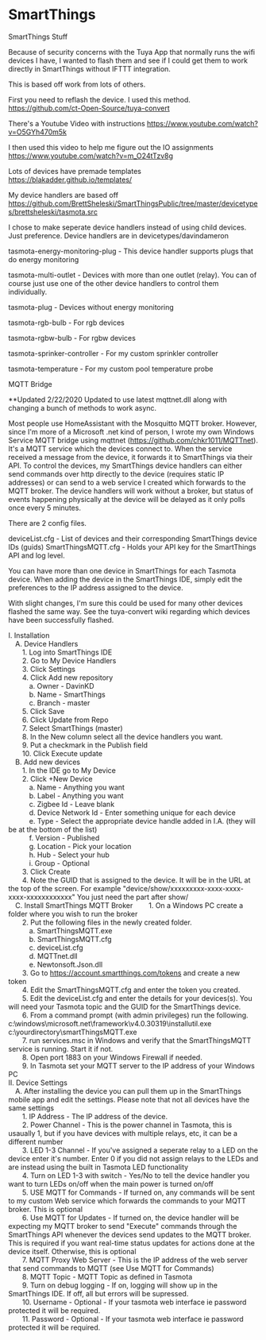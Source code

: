 # SmartThings
SmartThings Stuff

Because of security concerns with the Tuya App that normally runs the wifi devices I have, I wanted to flash them and see if I could get them to work directly in SmartThings without IFTTT integration.

This is based off work from lots of others.  

First you need to reflash the device.  I used this method.
https://github.com/ct-Open-Source/tuya-convert

There's a Youtube Video with instructions
https://www.youtube.com/watch?v=O5GYh470m5k

I then used this video to help me figure out the IO assignments
https://www.youtube.com/watch?v=m_O24tTzv8g

Lots of devices have premade templates
https://blakadder.github.io/templates/

My device handlers are based off
https://github.com/BrettSheleski/SmartThingsPublic/tree/master/devicetypes/brettsheleski/tasmota.src

I chose to make seperate device handlers instead of using child devices.  Just preference.  Device handlers are in devicetypes/davindameron

tasmota-energy-monitoring-plug - This device handler supports plugs that do energy monitoring

tasmota-multi-outlet - Devices with more than one outlet (relay).  You can of course just use one of the other device handlers to control them individually.

tasmota-plug - Devices without energy monitoring

tasmota-rgb-bulb - For rgb devices

tasmota-rgbw-bulb - For rgbw devices

tasmota-sprinker-controller - For my custom sprinkler controller

tasmota-temperature - For my custom pool temperature probe


MQTT Bridge

**Updated 2/22/2020
Updated to use latest mqttnet.dll along with changing a bunch of methods to work async.


Most people use HomeAssistant with the Mosquitto MQTT broker.  However, since I'm more of a Microsoft .net kind of person, I wrote my own Windows Service MQTT bridge using mqttnet (https://github.com/chkr1011/MQTTnet).  It's a MQTT service which the devices connect to.  When the service received a message from the device, it forwards it to SmartThings via their API.  To control the devices, my SmartThings device handlers can either send commands over http directly to the device (requires static IP addresses) or can send to a web service I created which forwards to the MQTT broker.  The device handlers will work without a broker, but status of events happening physically at the device will be delayed as it only polls once every 5 minutes.

There are 2 config files.

deviceList.cfg - List of devices and their corresponding SmartThings device IDs (guids)
SmartThingsMQTT.cfg - Holds your API key for the SmartThings API and log level.

You can have more than one device in SmartThings for each Tasmota device.  When adding the device in the SmartThings IDE, simply edit the preferences to the IP address assigned to the device.

With slight changes, I'm sure this could be used for many other devices flashed the same way.  See the tuya-convert wiki regarding which devices have been successfully flashed.

I.  Installation<br>
&emsp;A.  Device Handlers<br>
&emsp;&emsp;1.  Log into SmartThings IDE<br>
&emsp;&emsp;2.  Go to My Device Handlers<br>
&emsp;&emsp;3.  Click Settings<br>
&emsp;&emsp;4.  Click Add new repository<br>
&emsp;&emsp;&emsp;a.  Owner - DavinKD<br>
&emsp;&emsp;&emsp;b.  Name - SmartThings<br>
&emsp;&emsp;&emsp;c.  Branch - master<br>
&emsp;&emsp;5.  Click Save<br>
&emsp;&emsp;6.  Click Update from Repo<br>
&emsp;&emsp;7.  Select SmartThings (master)<br>
&emsp;&emsp;8.  In the New column select all the device handlers you want.<br>
&emsp;&emsp;9.  Put a checkmark in the Publish field<br>
&emsp;&emsp;10. Click Execute update<br>
&emsp;B.  Add new devices<br>
&emsp;&emsp;1.  In the IDE go to My Device<br>
&emsp;&emsp;2.  Click +New Device<br>
&emsp;&emsp;&emsp;a.  Name - Anything you want<br>
&emsp;&emsp;&emsp;b.  Label - Anything you want<br>
&emsp;&emsp;&emsp;c.  Zigbee Id - Leave blank<br>
&emsp;&emsp;&emsp;d.  Device Network Id - Enter something unique for each device<br>
&emsp;&emsp;&emsp;e.  Type - Select the appropriate device handle added in I.A. (they will be at the bottom of the list)<br>
&emsp;&emsp;&emsp;f.  Version - Published<br>
&emsp;&emsp;&emsp;g.  Location - Pick your location<br>
&emsp;&emsp;&emsp;h.  Hub - Select your hub<br>
&emsp;&emsp;&emsp;i.  Group - Optional<br>
&emsp;&emsp;3.  Click Create<br>
&emsp;&emsp;4. Note the GUID that is assigned to the device.  It will be in the URL at the top of the screen.  For example "device/show/xxxxxxxxx-xxxx-xxxx-xxxx-xxxxxxxxxxxx" You just need the part after show/<br>
&emsp;C. Install SmartThings MQTT Broker
&emsp;&emsp;1. On a Windows PC create a folder where you wish to run the broker<br>
&emsp;&emsp;2. Put the following files in the newly created folder.<br>
&emsp;&emsp;&emsp;a. SmartThingsMQTT.exe<br>
&emsp;&emsp;&emsp;b. SmartThingsMQTT.cfg<br>
&emsp;&emsp;&emsp;c. deviceList.cfg<br>
&emsp;&emsp;&emsp;d. MQTTnet.dll<br>
&emsp;&emsp;&emsp;e. Newtonsoft.Json.dll<br>
&emsp;&emsp;3. Go to https://account.smartthings.com/tokens and create a new token<br>
&emsp;&emsp;4. Edit the SmartThingsMQTT.cfg and enter the token you created.<br>
&emsp;&emsp;5. Edit the deviceList.cfg and enter the details for your devices(s).  You will need your Tasmota topic and the GUID for the SmartThings device.<br>
&emsp;&emsp;6. From a command prompt (with admin privileges) run the following.  c:\windows\microsoft.net\framework\v4.0.30319\installutil.exe c:\yourdirectory\smartThingsMQTT.exe<br>
&emsp;&emsp;7. run services.msc in Windows and verify that the SmartThingsMQTT service is running.  Start it if not.<br>
&emsp;&emsp;8. Open port 1883 on your Windows Firewall if needed.<br>
&emsp;&emsp;9. In Tasmota set your MQTT server to the IP address of your Windows PC<br>
II. Device Settings<br>
&emsp;A.  After installing the device you can pull them up in the SmartThings mobile app and edit the settings.  Please note that not all devices have the same settings<br>
&emsp;&emsp;1.  IP Address - The IP address of the device.<br>
&emsp;&emsp;2.  Power Channel - This is the power channel in Tasmota, this is usaually 1, but if you have devices with multiple relays, etc, it can be a different number<br>
&emsp;&emsp;3.  LED 1-3 Channel - If you've assigned a seperate relay to a LED on the device enter it's number.  Enter 0 if you did not assign relays to the LEDs and are instead using the built in Tasmota LED functionality<br>
&emsp;&emsp;4.  Turn on LED 1-3 with switch - Yes/No to tell the device handler you want to turn LEDs on/off when the main power is turned on/off<br>
 &emsp;&emsp;5.  USE MQTT for Commands - If turned on, any commands will be sent to my custom Web service which forwards the commands to your MQTT broker.  This is optional<br>
&emsp;&emsp;6.  Use MQTT for Updates - If turned on, the device handler will be expecting my MQTT broker to send "Execute" commands through the SmartThings API whenever the devices send updates to the MQTT broker.  This is required if you want real-time status updates for actions done at the device itself.  Otherwise, this is optional<br>
&emsp;&emsp;7.  MQTT Proxy Web Server - This is the IP address of the web server that send commands to MQTT (see Use MQTT for Commands)<br>
&emsp;&emsp;8.  MQTT Topic - MQTT Topic as defined in Tasmota<br>
&emsp;&emsp;9.  Turn on debug logging - If on, logging will show up in the SmartThings IDE.  If off, all but errors will be supressed.<br>
&emsp;&emsp;10.  Username - Optional - If your tasmota web interface ie password protected it will be required.<br>
&emsp;&emsp;11.  Password - Optional - If your tasmota web interface ie password protected it will be required.<br>
    
    
    


